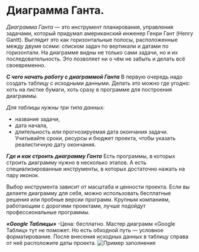 # Диаграмма Ганта.

*Диаграмма Ганта* — это инструмент планирования, управления задачами, который придумал американский инженер Генри Гант (Henry Gantt). Выглядит это как горизонтальные полосы, расположенные между двумя осями: списком задач по вертикали и датами по горизонтали.
На диаграмме видны не только сами задачи, но и их последовательность. Это позволяет ни о чём не забыть и делать всё своевременно.

***С чего начать работу с диаграммой Ганта***
В первую очередь надо создать таблицу с исходными данными. Делать это можно где угодно: хоть на листке бумаги, хоть сразу в программе для построения диаграммы.

*Для таблицы нужны три типа данных:* 
- название задачи,
- дата начала,
- длительность или прогнозируемая дата окончания задачи.
Учитывайте сроки, ресурсы и бюджет проекта, чтобы указать реалистичную дату окончания.

***Где и как строить диаграмму Ганта***
Есть программы, в которых строить диаграмму нужно в несколько этапов. А есть специализированные инструменты, в которых достаточно нажать на пару иконок.

Выбор инструмента зависит от масштаба и ценности проекта. Если вы делаете диаграмму для себя, можно использовать бесплатные решения или пробные версии программ. Крупным компаниям, работающим с дорогими проектами, лучше подойдут профессиональные программы.

***«Google Таблицы»***
-Цена: бесплатно.
Мастер диаграмм «Google Таблиц» тут не поможет. Но есть обходной путь — условное форматирование.
После внесения исходных данных в таблицу справа от неё расположите даты проекта.
![Пример заполнения](https://cdn.lifehacker.ru/wp-content/uploads/2018/01/googlesheets-ganttchart1_1517495097-630x269.png)
